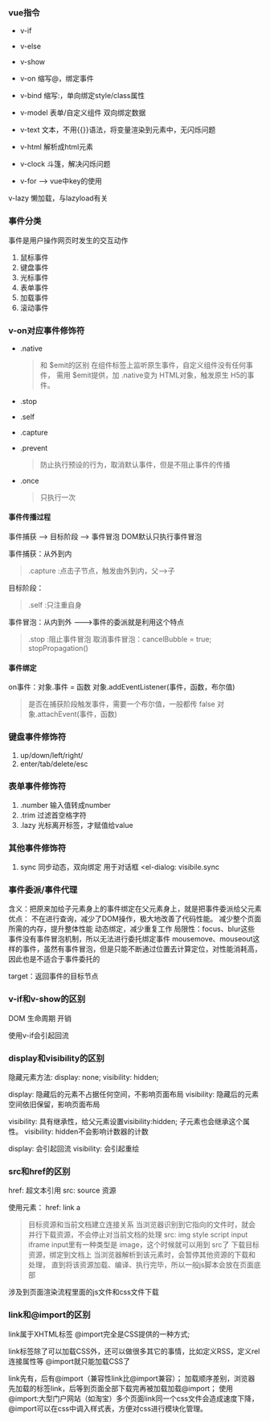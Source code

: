 ### vue指令

- v-if
- v-else
- v-show
  
  
- v-on   缩写@，绑定事件
- v-bind 缩写:，单向绑定style/class属性
- v-model 表单/自定义组件 双向绑定数据
  
- v-text 文本，不用{{}}语法，将变量渲染到元素中，无闪烁问题
- v-html 解析成html元素
- v-clock 斗篷，解决闪烁问题

- v-for  --> vue中key的使用

v-lazy
懒加载，与lazyload有关

### 事件分类
事件是用户操作网页时发生的交互动作

1. 鼠标事件
2. 键盘事件
3. 光标事件
4. 表单事件
5. 加载事件
6. 滚动事件
   
### v-on对应事件修饰符
- .native
  > 和 $emit的区别
  > 在组件标签上监听原生事件，自定义组件没有任何事件，
  > 需用 $emit提供，加 .native变为 HTML对象，触发原生 H5的事件。

- .stop
- .self
- .capture
- .prevent
  > 防止执行预设的行为，取消默认事件，但是不阻止事件的传播
  
- .once 
  > 只执行一次

#### **事件传播过程**
事件捕获 --> 目标阶段 --> 事件冒泡
DOM默认只执行事件冒泡

事件捕获：从外到内
> .capture :点击子节点，触发由外到内，父-->子

目标阶段：
> .self :只注重自身

事件冒泡：从内到外 --->事件的委派就是利用这个特点
> .stop :阻止事件冒泡
> 取消事件冒泡：cancelBubble = true;
>              stopPropagation() 

#### 事件绑定
on事件：对象.事件 = 函数
对象.addEventListener(事件，函数，布尔值)
> 是否在捕获阶段触发事件，需要一个布尔值，一般都传 false
对象.attachEvent(事件，函数)

### 键盘事件修饰符
1. up/down/left/right/
2. enter/tab/delete/esc

### 表单事件修饰符
1. .number 输入值转成number
2. .trim   过滤首空格字符
3. .lazy   光标离开标签，才赋值给value
   
### 其他事件修饰符
1. sync 同步动态，双向绑定
   用于对话框 <el-dialog: visibile.sync

### 事件委派/事件代理
含义：把原来加给子元素身上的事件绑定在父元素身上，就是把事件委派给父元素
优点： 不在进行查询，减少了DOM操作，极大地改善了代码性能。
      减少整个页面所需的内存，提升整体性能
      动态绑定，减少重复工作
局限性：focus、blur这些事件没有事件冒泡机制，所以无法进行委托绑定事件
        mousemove、mouseout这样的事件，虽然有事件冒泡，但是只能不断通过位置去计算定位，对性能消耗高，因此也是不适合于事件委托的

target：返回事件的目标节点

### v-if和v-show的区别
DOM
生命周期
开销

使用v-if会引起回流

### display和visibility的区别
隐藏元素方法:
display: none;
visibility: hidden;

display: 隐藏后的元素不占据任何空间，不影响页面布局
visibility: 隐藏后的元素空间依旧保留，影响页面布局

visibility: 具有继承性，给父元素设置visibility:hidden;
            子元素也会继承这个属性。
visibility: hidden不会影响计数器的计数

display: 会引起回流
visibility: 会引起重绘

### src和href的区别
href: 超文本引用
src: source 资源

使用元素：
href: link a
> 目标资源和当前文档建立连接关系
> 当浏览器识别到它指向的⽂件时，就会并⾏下载资源，不会停⽌对当前⽂档的处理
src: img style script input iframe
> input里有一种类型是 image，这个时候就可以用到 src了
> 下载目标资源，绑定到文档上
> 当浏览器解析到该元素时，会暂停其他资源的下载和处理，
>   直到将该资源加载、编译、执⾏完毕，所以⼀般js脚本会放在页面底部

涉及到页面渲染流程里面的js文件和css文件下载

### link和@import的区别
link属于XHTML标签
@import完全是CSS提供的一种方式;

link标签除了可以加载CSS外，还可以做很多其它的事情，比如定义RSS，定义rel连接属性等
@import就只能加载CSS了

link先有，后有@import（兼容性link比@import兼容）；
加载顺序差别，浏览器先加载的标签link，后等到页面全部下载完再被加载加载@import；
使用@import:大型门户网站（如淘宝）多个页面link同一个css文件会造成速度下降，
    @import可以在css中调入样式表，方便对css进行模块化管理。

